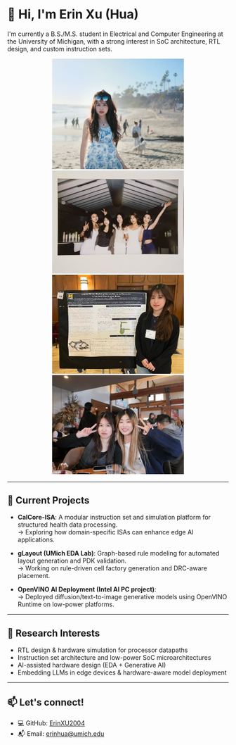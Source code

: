 # 👋 Hi, I'm Erin Xu (Hua)

I'm currently a B.S./M.S. student in Electrical and Computer Engineering at the University of Michigan, with a strong interest in SoC architecture, RTL design, and custom instruction sets.

<p align="center">
  <img src="docs/SD1.jpg" width="300"/> 
  <img src="docs/SD2.jpg" width="300"/>
  <br>
  <img src="docs/UROP.jpg" width="300"/>
  <img src="docs/FineDining.jpg" width="300"/>
</p>


---

## 🔧 Current Projects

- **CalCore-ISA**: A modular instruction set and simulation platform for structured health data processing.  
  → Exploring how domain-specific ISAs can enhance edge AI applications.

- **gLayout (UMich EDA Lab)**: Graph-based rule modeling for automated layout generation and PDK validation.  
  → Working on rule-driven cell factory generation and DRC-aware placement.

- **OpenVINO AI Deployment (Intel AI PC project)**:  
  → Deployed diffusion/text-to-image generative models using OpenVINO Runtime on low-power platforms.

---

## 🧠 Research Interests

- RTL design & hardware simulation for processor datapaths  
- Instruction set architecture and low-power SoC microarchitectures  
- AI-assisted hardware design (EDA + Generative AI)  
- Embedding LLMs in edge devices & hardware-aware model deployment

---

## 📫 Let's connect!

- 💻 GitHub: [ErinXU2004](https://github.com/ErinXU2004)  
- 📬 Email: erinhua@umich.edu  

